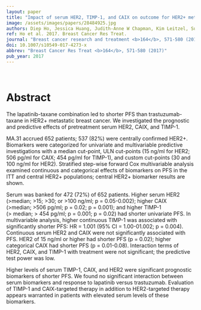 ```yaml
---
layout: paper
title: "Impact of serum HER2, TIMP-1, and CAIX on outcome for HER2+ metastatic breast cancer patients: CCTG MA.31 (lapatinib vs. trastuzumab)."
image: /assets/images/papers/28484925.jpg
authors: Diep Ho, Jessica Huang, Judith-Anne W Chapman, Kim Leitzel, Suhail M Ali, Lois Shepherd, Wendy R Parulekar, Catherine E Ellis, Rocco J Crescnzo, Liting Zhu, Shakeel Virk, Dora Nomikos, Samuel Aparicio, Karen A Gelmon, Walter P Carney, Allan Lipton
ref: Ho et al. 2017. Breast Cancer Res Treat.
journal: "Breast cancer research and treatment <b>164</b>, 571-580 (2017)"
doi: 10.1007/s10549-017-4273-x
abbrev: "Breast Cancer Res Treat <b>164</b>, 571-580 (2017)"
pub_year: 2017
---
```


<br />
<div data-badge-popover="right" data-badge-type="donut" data-pmid="28484925" data-hide-no-mentions="true" class="altmetric-embed"></div>

# Abstract

The lapatinib-taxane combination led to shorter PFS than trastuzumab-taxane in HER2+ metastatic breast cancer. We investigated the prognostic and predictive effects of pretreatment serum HER2, CAIX, and TIMP-1.

MA.31 accrued 652 patients; 537 (82%) were centrally confirmed HER2+. Biomarkers were categorized for univariate and multivariable predictive investigations with a median cut-point, ULN cut-points (15 ng/ml for HER2; 506 pg/ml for CAIX; 454 pg/ml for TIMP-1), and custom cut-points (30 and 100 ng/ml for HER2). Stratified step-wise forward Cox multivariable analysis examined continuous and categorical effects of biomarkers on PFS in the ITT and central HER2+ populations; central HER2+ biomarker results are shown.

Serum was banked for 472 (72%) of 652 patients. Higher serum HER2 (>median; >15; >30; or >100 ng/ml; p = 0.05-0.002); higher CAIX (>median; >506 pg/ml; p = 0.02; p = 0.001); and higher TIMP-1 (> median; > 454 pg/ml; p = 0.001; p = 0.02) had shorter univariate PFS. In multivariable analysis, higher continuous TIMP-1 was associated with significantly shorter PFS: HR = 1.001 (95% CI = 1.00-01.002; p = 0.004). Continuous serum HER2 and CAIX were not significantly associated with PFS. HER2 of 15 ng/ml or higher had shorter PFS (p = 0.02); higher categorical CAIX had shorter PFS (p = 0.01-0.08). Interaction terms of HER2, CAIX, and TIMP-1 with treatment were not significant; the predictive test power was low.

Higher levels of serum TIMP-1, CAIX, and HER2 were significant prognostic biomarkers of shorter PFS. We found no significant interaction between serum biomarkers and response to lapatinib versus trastuzumab. Evaluation of TIMP-1 and CAIX-targeted therapy in addition to HER2-targeted therapy appears warranted in patients with elevated serum levels of these biomarkers.

